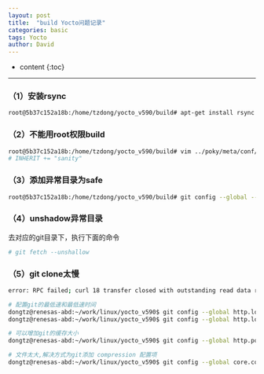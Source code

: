 ```yaml
---
layout: post
title:  "build Yocto问题记录"
categories: basic
tags: Yocto
author: David
---
```


* content
{:toc}

---

### （1）安装rsync
```bash
root@5b37c152a18b:/home/tzdong/yocto_v590/build# apt-get install rsync 
```

### （2）不能用root权限build
```bash
root@5b37c152a18b:/home/tzdong/yocto_v590/build# vim ../poky/meta/conf/sanity.conf  
# INHERIT += "sanity"
```

### （3）添加异常目录为safe
```bash
root@5b37c152a18b:/home/tzdong/yocto_v590/build# git config --global --add safe.directory /home/tzdong/yocto_v590/build/downloads/git2/gitlab.freedesktop.org.pkg-config.pkg-config.git 
```

### （4）unshadow异常目录
去对应的git目录下，执行下面的命令
```bash
# git fetch --unshallow
```

### （5）git clone太慢
```bash
error: RPC failed; curl 18 transfer closed with outstanding read data remaining

# 配置git的最低速和最低速时间
dongtz@renesas-abd:~/work/linux/yocto_v590$ git config --global http.lowSpeedLimit 0
dongtz@renesas-abd:~/work/linux/yocto_v590$ git config --global http.lowSpeedTime 999999

# 可以增加git的缓存大小
dongtz@renesas-abd:~/work/linux/yocto_v590$ git config --global http.postBuffer 1048576000 

# 文件太大,解决方式为git添加 compression 配置项
dongtz@renesas-abd:~/work/linux/yocto_v590$ git config --global core.compression -1
```